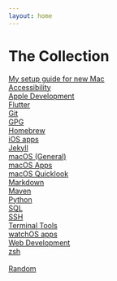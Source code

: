 ```yaml
---
layout: home
---
```


<link rel="stylesheet" href="index.css">

<h1 class="collection-header">The Collection</h1>

<div class="collection-content">
    <a href="/setup-guide">My setup guide for new Mac</a>
    <br/>
    <a href="/accessibility">Accessibility</a>
    <br/>
    <a href="/apple-dev">Apple Development</a>
    <br/>
    <a href="/Flutter">Flutter</a>
    <br/>
    <a href="/git">Git</a>
    <br/>
    <a href="/gpg">GPG</a>
    <br/>
    <a href="/homebrew">Homebrew</a>
    <br/>
    <a href="/iOS-apps">iOS apps</a>
    <br/>
    <a href="/jekyll">Jekyll</a>
    <br/>
    <a href="/macOS">macOS (General)</a>
    <br/>
    <a href="/macOS-apps">macOS Apps</a>
    <br/>
    <a href="/macOS-quicklook">macOS Quicklook</a>
    <br/>
    <a href="/markdown">Markdown</a>
    <br/>
    <a href="/maven">Maven</a>
    <br/>
    <a href="/python">Python</a>
    <br/>
    <a href="/sql">SQL</a>
    <br/>
    <a href="/ssh">SSH</a>
    <br/>
    <a href="/terminal-tools">Terminal Tools</a>
    <br/>
    <a href="/watchOS-apps">watchOS apps</a>
    <br/>
    <a href="/web-dev">Web Development</a>
    <br/>
    <a href="/zsh">zsh</a>
    <br/>
    <br/>
    <a href="/random">Random</a>
</div>
